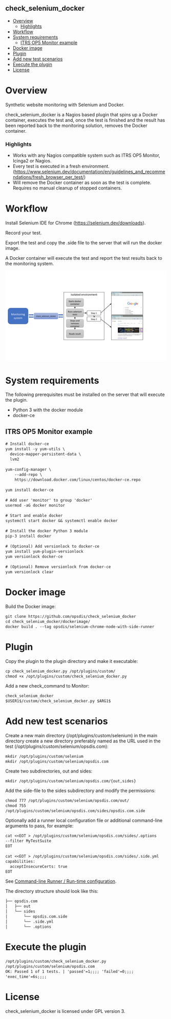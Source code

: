 check_selenium_docker
-----------------------

- [Overview](#overview)
  * [Highlights](#highlights)
- [Workflow](#metrics-naming)
- [System requirements](#system-requirements)
  * [ITRS OP5 Monitor example](#itrs-op5-monitor-example)
- [Docker image](#docker-image)
- [Plugin](#plugin)
- [Add new test scenarios](#add-new-test-scenarios)
- [Execute the plugin](#execute-the-plugin)
- [License](#license)

# Overview #
Synthetic website monitoring with Selenium and Docker.

check_selenium_docker is a Nagios based plugin that spins up a Docker container, executes the test and, once the test is finished and the result has been reported back to the monitoring solution, removes the Docker container.

### Highlights ###

* Works with any Nagios compatible system such as ITRS OP5 Monitor, Icinga2 or Nagios.
* Every test is executed in a fresh environment. (https://www.selenium.dev/documentation/en/guidelines_and_recommendations/fresh_browser_per_test/)
* Will remove the Docker container as soon as the test is complete. Requires no manual cleanup of stopped containers.

# Workflow #

Install Selenium IDE for Chrome (https://selenium.dev/downloads).

Record your test.

Export the test and copy the .side file to the server that will run the docker image.

A Docker container will execute the test and report the test results back to the monitoring system.

![Workflow](img/selenium_docker.png)

# System requirements #
The following prerequisites must be installed on the server that will execute the plugin.

* Python 3 with the docker module
* docker-ce

## ITRS OP5 Monitor example ##

```
# Install docker-ce
yum install -y yum-utils \
  device-mapper-persistent-data \
  lvm2

yum-config-manager \
    --add-repo \
    https://download.docker.com/linux/centos/docker-ce.repo

yum install docker-ce

# Add user 'monitor' to group 'docker'
usermod -aG docker monitor

# Start and enable docker
systemctl start docker && systemctl enable docker

# Install the docker Python 3 module
pip-3 install docker

# (Optional) Add versionlock to docker-ce
yum install yum-plugin-versionlock
yum versionlock docker-ce

# (Optional) Remove versionlock from docker-ce
yum versionlock clear
```


# Docker image #

Build the Docker image:

```
git clone https://github.com/opsdis/check_selenium_docker
cd check_selenium_docker/dockerimage/
docker build . --tag opsdis/selenium-chrome-node-with-side-runner
```


# Plugin #

Copy the plugin to the plugin directory and make it executable:

```
cp check_selenium_docker.py /opt/plugins/custom/
chmod +x /opt/plugins/custom/check_selenium_docker.py
```

Add a new check_command to Monitor:

```
check_selenium_docker
$USER1$/custom/check_selenium_docker.py $ARG1$
```


# Add new test scenarios #

Create a new main directory (/opt/plugins/custom/selenium) in the main directory create a new directory 
preferably named as the URL used in the test (/opt/plugins/custom/selenium/opsdis.com):

```
mkdir /opt/plugins/custom/selenium
mkdir /opt/plugins/custom/selenium/opsdis.com
```

Create two subdirectories, out and sides:

```
mkdir /opt/plugins/custom/selenium/opsdis.com/{out,sides}
```

Add the side-file to the sides subdirectory and modify the permissions:

```
chmod 777 /opt/plugins/custom/selenium/opsdis.com/out/
chmod 755 /opt/plugins/custom/selenium/opsdis.com/sides/opsdis.com.side
```

Optionally add a runner local configuration file or additional command-line
arguments to pass, for example:

```
cat <<EOT > /opt/plugins/custom/selenium/opsdis.com/sides/.options
--filter MyTestSuite
EOT

cat <<EOT > /opt/plugins/custom/selenium/opsdis.com/sides/.side.yml
capabilities:
  acceptInsecureCerts: true
EOT
```

See [Command-line Runner / Run-time configuration](https://www.selenium.dev/selenium-ide/docs/en/introduction/command-line-runner#run-time-configuration).


The directory structure should look like this:

```
├── opsdis.com
│   ├── out
│   └── sides
│       └── opsdis.com.side
│       └── .side.yml
│       └── .options
```

# Execute the plugin #

```
/opt/plugins/custom/check_selenium_docker.py /opt/plugins/custom/selenium/opsdis.com
OK: Passed 1 of 1 tests. | 'passed'=1;;;; 'failed'=0;;;; 'exec_time'=6s;;;;

```

# License 
check_selenium_docker is licensed under GPL version 3.
